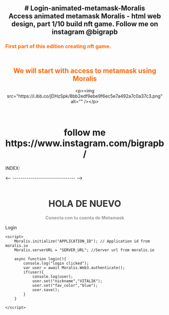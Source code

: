 <h2 style="text-align: center;"><strong># Login-animated-metamask-Moralis</strong><br /><strong>Access animated metamask Moralis - html web design, part 1/10 build nft game. Follow me on instagram @bigrapb</strong></h2>
<h3><span style="color: #ff6600;"><strong>First part of this edition creating nft game.</strong></span></h3>
<h2 style="text-align: center;"><br /><strong><span style="color: #ff6600;">We will start with access to metamask using Moralis</span></strong></h2>
<p style="text-align: center;">&lt;p&gt;&lt;img src="https://i.ibb.co/jDHzSpk/8bb2edf9ebe9f6ec5e7a492a7c0a37c3.png" alt="" /&gt;&lt;/p&gt;</p>
<h1 style="text-align: center;"><br /><strong>follow me https://www.instagram.com/bigrapb/</strong></h1>





























INDEX:

<!--
Edit the keys
	Moralis.initialize("APPLICATION_ID"
  Moralis.serverURL = "SERVER_URL"


-->

<html>
  <head>
    <title>Metamask</title>
  <meta charset="UTF-8">
  <title>Login</title>
  <link rel="stylesheet" href="./style.css">
 <link rel="icon" href="https://www.returngis.net/wp-content/uploads/2019/05/logo-metamask-1.png">
</head>
<body>
<-- ------------------------------- -->
<div id="logo-container" style="text-align: center;">&nbsp;</div>
<!-- ------------------------------ -->
  <script  src="./script.js"></script>
	<script src="https://cdn.jsdelivr.net/npm/web3@latest/dist/web3.min.js"></script>
	<script src="https://unpkg.com/moralis/dist/moralis.js"></script>

<h1 class="unlock-page__title" style="text-align: center;"><span style="color: #333333;">HOLA DE NUEVO</span></h1>
<div style="text-align: center;"><span style="color: #999999;"><strong>Conecta con tu cuenta de Metamask</strong></span></div>


<span class="boton" onclick="login()">Login</button>

	<script>
		Moralis.initialize("APPLICATION_ID"); // Application id from moralis.io
		Moralis.serverURL = "SERVER_URL"; //Server url from moralis.io
	
		async function login(){
			console.log("login clicked");
			var user = await Moralis.Web3.authenticate();
			if(user){
				console.log(user);
				user.set("nickname","VITALIK");
				user.set("fav_color","blue");
				user.save();
			}
		}
	
	</script>
  </body>
</html>
